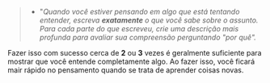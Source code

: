 > - "*Quando você estiver pensando em algo que está tentando entender, escreva **exatamente** o que você sabe sobre o assunto.
>   Para cada parte do que escreveu, crie uma descrição mais profunda para avaliar sua compreensão perguntando "por quê".*

Fazer isso com sucesso cerca de **2** ou **3** vezes é geralmente suficiente para mostrar que você entende completamente algo. 
Ao fazer isso, você ficará mair rápido no pensamento quando se trata de aprender coisas novas.